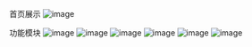 首页展示
![image](https://user-images.githubusercontent.com/68486363/192463456-92b7a16c-accd-4954-8168-e771689e6a1e.png)


功能模块
![image](https://user-images.githubusercontent.com/68486363/192463646-eeff8673-07bc-45ac-88ab-10074b1bcdc5.png)
![image](https://user-images.githubusercontent.com/68486363/192463700-bf4dd1fd-37c4-4842-b6fc-7a12216871c0.png)
![image](https://user-images.githubusercontent.com/68486363/192463829-c7518456-46a0-41aa-b9ad-c7781954a76f.png)
![image](https://user-images.githubusercontent.com/68486363/192463842-6e668e11-6a05-4a7f-8211-4db76bdc54d1.png)
![image](https://user-images.githubusercontent.com/68486363/192463852-dc1595c4-a387-47fc-bb64-e5ff424e2719.png)
![image](https://user-images.githubusercontent.com/68486363/192463875-45f514ad-ae4e-46af-b3f2-9238954495b2.png)


